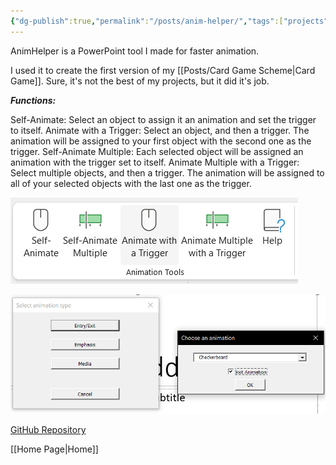 ```yaml
---
{"dg-publish":true,"permalink":"/posts/anim-helper/","tags":["projects"]}
---
```


AnimHelper is a PowerPoint tool I made for faster animation.

I used it to create the first version of my [[Posts/Card Game Scheme\|Card Game]].
Sure, it's not the best of my projects, but it did it's job.

***Functions:***

Self-Animate: Select an object to assign it an animation and set the trigger to itself.
Animate with a Trigger: Select an object, and then a trigger. The animation will be assigned to your first object with the second one as the trigger.
Self-Animate Multiple: Each selected object will be assigned an animation with the trigger set to itself.
Animate Multiple with a Trigger: Select multiple objects, and then a trigger. The animation will be assigned to all of your selected objects with the last one as the trigger.

![animhelper-example-1.png](/img/user/Attachments/animhelper-example-1.png)

![animhelper-example-2.png](/img/user/Attachments/animhelper-example-2.png)

[GitHub Repository](https://github.com/alexavil/AnimHelper)

[[Home Page\|Home]]